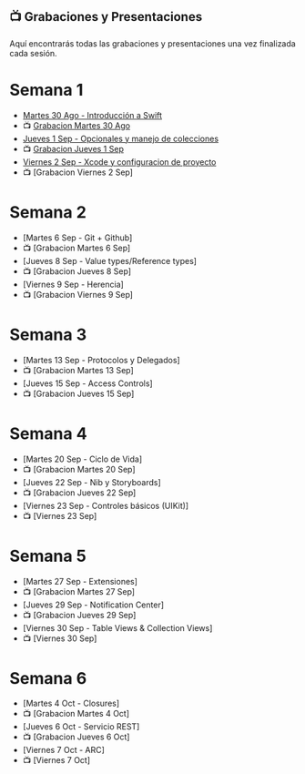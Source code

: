 ## 📺 Grabaciones y Presentaciones
Aquí encontrarás todas las grabaciones y presentaciones una vez finalizada cada sesión.

# Semana 1
- [Martes 30 Ago - Introducción a Swift](https://drive.google.com/file/d/1wjF9k6weNs7a_TxiOM2S6c_UYYFx4g6z/view?usp=sharing)
- 📺 [Grabacion Martes 30 Ago](https://drive.google.com/file/d/1rdcJmIOvH5koUpASDvc8yK1ngJRIimrP/view?usp=sharing)
- [Jueves 1 Sep - Opcionales y manejo de colecciones](https://drive.google.com/file/d/1yz6RahLr6pW-wRfjHBe4tAaQEivsgAdX/view?usp=sharing)
- 📺 [Grabacion Jueves 1 Sep](https://drive.google.com/file/d/1waDnEDel4Z7L0DpBFncyaZiqU0q0NUsS/view?usp=sharing)
- [Viernes 2 Sep - Xcode y configuracion de proyecto](https://drive.google.com/file/d/11peu6L3joAXfwvRhHyI-GA8efMStl1XF/view?usp=sharing)
- 📺 [Grabacion Viernes 2 Sep]

# Semana 2
- [Martes 6 Sep - Git + Github]
- 📺 [Grabacion Martes 6 Sep]
- [Jueves 8 Sep - Value types/Reference types]
- 📺 [Grabacion Jueves 8 Sep]
- [Viernes 9 Sep - Herencia]
- 📺 [Grabacion Viernes 9 Sep]

# Semana 3
- [Martes 13 Sep - Protocolos y Delegados]
- 📺 [Grabacion Martes 13 Sep]
- [Jueves 15 Sep - Access Controls]
- 📺 [Grabacion Jueves 15 Sep]


# Semana 4
- [Martes 20 Sep - Ciclo de Vida]
- 📺 [Grabacion Martes 20 Sep]
- [Jueves 22 Sep - Nib y Storyboards]
- 📺 [Grabacion Jueves 22 Sep]
- [Viernes 23 Sep - Controles básicos (UIKit)]
- 📺 [Viernes 23 Sep]

# Semana 5
- [Martes 27 Sep - Extensiones]
- 📺 [Grabacion Martes 27 Sep]
- [Jueves 29 Sep - Notification Center]
- 📺 [Grabacion Jueves 29 Sep]
- [Viernes 30 Sep - Table Views & Collection Views]
- 📺 [Viernes 30 Sep]

# Semana 6
- [Martes 4 Oct - Closures]
- 📺 [Grabacion Martes 4 Oct]
- [Jueves 6 Oct - Servicio REST]
- 📺 [Grabacion Jueves 6 Oct]
- [Viernes 7 Oct - ARC]
- 📺 [Viernes 7 Oct]

